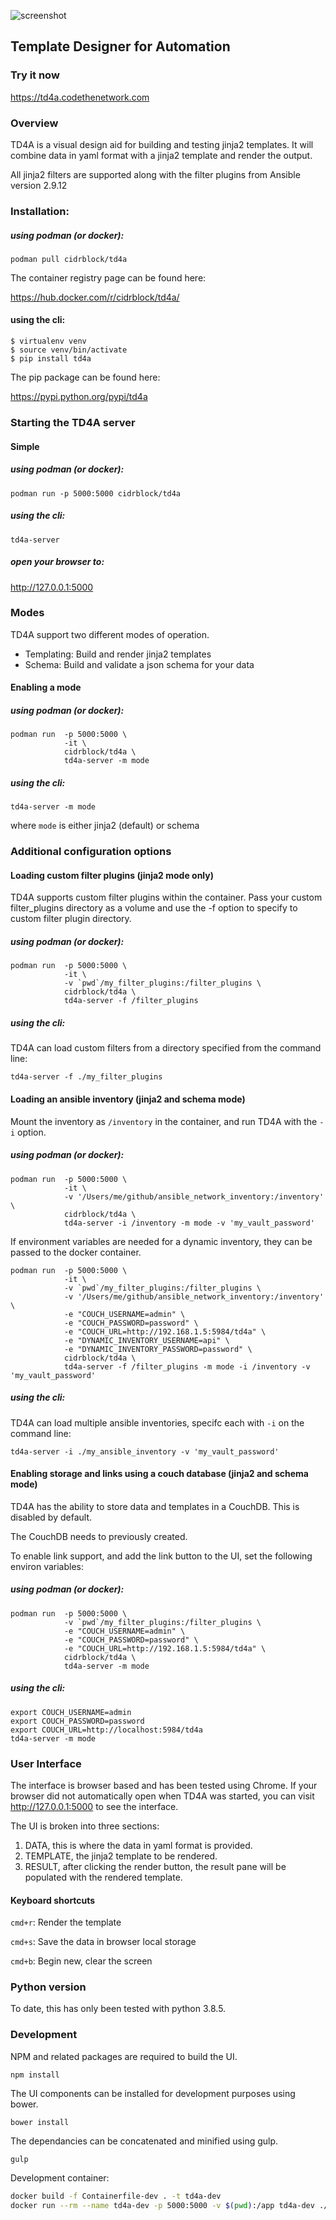 ![screenshot](screenshot.png)
## Template Designer for Automation

### Try it now

https://td4a.codethenetwork.com

### Overview

TD4A is a visual design aid for building and testing jinja2 templates.  It will combine data in yaml format with a jinja2 template and render the output.

All jinja2 filters are supported along with the filter plugins from Ansible version 2.9.12

### Installation:

##### using podman (or docker):
```
podman pull cidrblock/td4a
```

The container registry page can be found here:

https://hub.docker.com/r/cidrblock/td4a/

#### using the cli:
```
$ virtualenv venv
$ source venv/bin/activate
$ pip install td4a
```

The pip package can be found here:

https://pypi.python.org/pypi/td4a

### Starting the TD4A server


#### Simple

##### using podman (or docker):
```
podman run -p 5000:5000 cidrblock/td4a
```

##### using the cli:
```
td4a-server
```

##### open your browser to:

http://127.0.0.1:5000

### Modes

TD4A support two different modes of operation.
- Templating: Build and render jinja2 templates
- Schema: Build and validate a json schema for your data

#### Enabling a mode

##### using podman (or docker):
```
podman run  -p 5000:5000 \
            -it \
            cidrblock/td4a \
            td4a-server -m mode
```

##### using the cli:
```
td4a-server -m mode
```

where `mode` is either jinja2 (default) or schema

### Additional configuration options

#### Loading custom filter plugins (jinja2 mode only)


TD4A supports custom filter plugins within the container. Pass your custom filter_plugins directory as a volume and use the -f option to specify to custom filter plugin directory.

##### using podman (or docker):
```
podman run  -p 5000:5000 \
            -it \
            -v `pwd`/my_filter_plugins:/filter_plugins \
            cidrblock/td4a \
            td4a-server -f /filter_plugins
```

##### using the cli:

TD4A can load custom filters from a directory specified from the command line:
```
td4a-server -f ./my_filter_plugins
```

#### Loading an ansible inventory (jinja2 and schema mode)

Mount the inventory as `/inventory` in the container, and run TD4A with the `-i` option.


##### using podman (or docker):

```
podman run  -p 5000:5000 \
            -it \
            -v '/Users/me/github/ansible_network_inventory:/inventory' \
            cidrblock/td4a \
            td4a-server -i /inventory -m mode -v 'my_vault_password'
```

If environment variables are needed for a dynamic inventory, they can be passed to the docker container.
```
podman run  -p 5000:5000 \
            -it \
            -v `pwd`/my_filter_plugins:/filter_plugins \
            -v '/Users/me/github/ansible_network_inventory:/inventory' \
            -e "COUCH_USERNAME=admin" \
            -e "COUCH_PASSWORD=password" \
            -e "COUCH_URL=http://192.168.1.5:5984/td4a" \
            -e "DYNAMIC_INVENTORY_USERNAME=api" \
            -e "DYNAMIC_INVENTORY_PASSWORD=password" \
            cidrblock/td4a \
            td4a-server -f /filter_plugins -m mode -i /inventory -v 'my_vault_password'
```            

##### using the cli:

TD4A can load multiple ansible inventories, specifc each with `-i` on the command line:
```
td4a-server -i ./my_ansible_inventory -v 'my_vault_password'
```

#### Enabling storage and links using a couch database (jinja2 and schema mode)

TD4A has the ability to store data and templates in a CouchDB.  This is disabled by default.

The CouchDB needs to previously created.

To enable link support, and add the link button to the UI, set the following environ variables:

##### using podman (or docker):

```
podman run  -p 5000:5000 \
            -v `pwd`/my_filter_plugins:/filter_plugins \
            -e "COUCH_USERNAME=admin" \
            -e "COUCH_PASSWORD=password" \
            -e "COUCH_URL=http://192.168.1.5:5984/td4a" \
            cidrblock/td4a \
            td4a-server -m mode
```

##### using the cli:
```
export COUCH_USERNAME=admin
export COUCH_PASSWORD=password
export COUCH_URL=http://localhost:5984/td4a
td4a-server -m mode
```

### User Interface

The interface is browser based and has been tested using Chrome. If your browser did not automatically open when TD4A was started, you can visit http://127.0.0.1:5000 to see the interface.

The UI is broken into three sections:

1) DATA, this is where the data in yaml format is provided.
2) TEMPLATE, the jinja2 template to be rendered.
3) RESULT, after clicking the render button, the result pane will be populated with the rendered template.

#### Keyboard shortcuts

`cmd+r`: Render the template

`cmd+s`: Save the data in browser local storage

`cmd+b`: Begin new, clear the screen

### Python version

To date, this has only been tested with python 3.8.5.

### Development

NPM and related packages are required to build the UI.

```
npm install
```

The UI components can be installed for development purposes using bower.

```
bower install
```

The dependancies can be concatenated and minified using gulp.

```
gulp
```

Development container:

```bash
docker build -f Containerfile-dev . -t td4a-dev
docker run --rm --name td4a-dev -p 5000:5000 -v $(pwd):/app td4a-dev ./td4a-server
```
